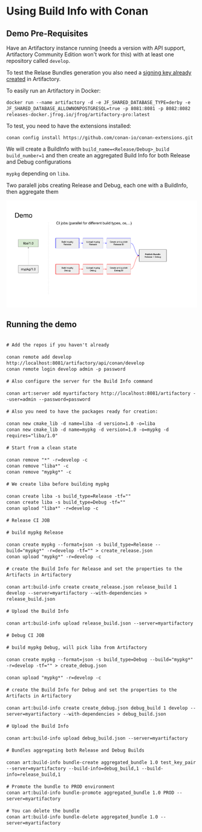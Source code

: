 Using Build Info with Conan
===========================

Demo Pre-Requisites
-------------------

Have an Artifactory instance running (needs a version with API support, Artifactory
Community Edition won't work for this) with at least one repository called ``develop``.

To test the Relase Bundles generation you also need a [signing key already
created](https://jfrog.com/help/r/jfrog-artifactory-documentation/setting-up-rsa-keys-pairs)
in Artifactory.

To easily run an Artifactory in Docker:

```
docker run --name artifactory -d -e JF_SHARED_DATABASE_TYPE=derby -e JF_SHARED_DATABASE_ALLOWNONPOSTGRESQL=true -p 8081:8081 -p 8082:8082 releases-docker.jfrog.io/jfrog/artifactory-pro:latest
```

To test, you need to have the extensions installed:

```
conan config install https://github.com/conan-io/conan-extensions.git
```

We will create a BuildInfo with ``build_name=<Release/Debug>_build`` ``build_number=1``
and then create an aggregated Build Info for both Release and Debug configurations

``mypkg`` depending on ``liba``.

Two paralell jobs creating Release and Debug, each one with a BuildInfo, then aggregate
them

![Alt build](diagram.png?raw=true)

Running the demo
----------------

```

# Add the repos if you haven't already

conan remote add develop http://localhost:8081/artifactory/api/conan/develop
conan remote login develop admin -p password

# Also configure the server for the Build Info command

conan art:server add myartifactory http://localhost:8081/artifactory --user=admin --password=password

# Also you need to have the packages ready for creation:

conan new cmake_lib -d name=liba -d version=1.0 -o=liba 
conan new cmake_lib -d name=mypkg -d version=1.0 -o=mypkg -d requires="liba/1.0"

# Start from a clean state

conan remove "*" -r=develop -c
conan remove "liba*" -c
conan remove "mypkg*" -c

# We create liba before building mypkg

conan create liba -s build_type=Release -tf=""
conan create liba -s build_type=Debug -tf=""
conan upload "liba*" -r=develop -c

# Release CI JOB

# build mypkg Release

conan create mypkg --format=json -s build_type=Release --build="mypkg*" -r=develop -tf="" > create_release.json
conan upload "mypkg*" -r=develop -c

# create the Build Info for Release and set the properties to the Artifacts in Artifactory

conan art:build-info create create_release.json release_build 1 develop --server=myartifactory --with-dependencies > release_build.json

# Upload the Build Info

conan art:build-info upload release_build.json --server=myartifactory

# Debug CI JOB

# build mypkg Debug, will pick liba from Artifactory

conan create mypkg --format=json -s build_type=Debug --build="mypkg*" -r=develop -tf="" > create_debug.json

conan upload "mypkg*" -r=develop -c

# create the Build Info for Debug and set the properties to the Artifacts in Artifactory

conan art:build-info create create_debug.json debug_build 1 develop --server=myartifactory --with-dependencies > debug_build.json

# Upload the Build Info

conan art:build-info upload debug_build.json --server=myartifactory

# Bundles aggregating both Release and Debug Builds

conan art:build-info bundle-create aggregated_bundle 1.0 test_key_pair --server=myartifactory --build-info=debug_build,1 --build-info=release_build,1

# Promote the bundle to PROD environment
conan art:build-info bundle-promote aggregated_bundle 1.0 PROD --server=myartifactory

# You can delete the bundle 
conan art:build-info bundle-delete aggregated_bundle 1.0 --server=myartifactory
```
